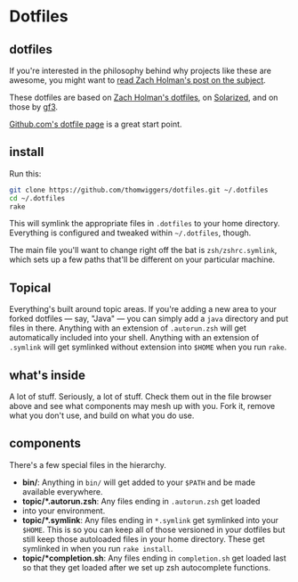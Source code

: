 # Dotfiles

## dotfiles


If you're interested in the philosophy behind why projects like these are
awesome, you might want to [read Zach Holman's post on the
subject](http://zachholman.com/2010/08/dotfiles-are-meant-to-be-forked/).

These dotfiles are based on [Zach Holman's dotfiles](https://github.com/holman/dotfiles),
on [Solarized](http://ethanschoonover.com/solarized), and on those by 
[gf3](https://github.com/gf3/dotfiles/). 

[Github.com's dotfile page](http://dotfiles.github.com) is a great start point.

## install

Run this:

```sh
git clone https://github.com/thomwiggers/dotfiles.git ~/.dotfiles
cd ~/.dotfiles
rake
```

This will symlink the appropriate files in `.dotfiles` to your home directory.
Everything is configured and tweaked within `~/.dotfiles`, though.

The main file you'll want to change right off the bat is `zsh/zshrc.symlink`,
which sets up a few paths that'll be different on your particular machine.

## Topical

Everything's built around topic areas. If you're adding a new area to your
forked dotfiles — say, "Java" — you can simply add a `java` directory and put
files in there. Anything with an extension of `.autorun.zsh` will get automatically
included into your shell. Anything with an extension of `.symlink` will get
symlinked without extension into `$HOME` when you run `rake`.

## what's inside

A lot of stuff. Seriously, a lot of stuff. Check them out in the file browser
above and see what components may mesh up with you. Fork it, remove what you
don't use, and build on what you do use.

## components

There's a few special files in the hierarchy.

- **bin/**: Anything in `bin/` will get added to your `$PATH` and be made
  available everywhere.
- **topic/\*.autorun.zsh**: Any files ending in `.autorun.zsh` get loaded 
- into your environment.
- **topic/\*.symlink**: Any files ending in `*.symlink` get symlinked into
  your `$HOME`. This is so you can keep all of those versioned in your dotfiles
  but still keep those autoloaded files in your home directory. These get
  symlinked in when you run `rake install`.
- **topic/\*completion.sh**: Any files ending in `completion.sh` get loaded
  last so that they get loaded after we set up zsh autocomplete functions.
